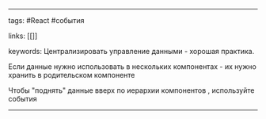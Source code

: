 ____

tags: #React #события 

links: [[]]

keywords:
Централизировать управление данными - хорошая практика.

Если данные нужно использовать в нескольких компонентах - их нужно хранить в родительском компоненте

Чтобы "поднять" данные вверх по иерархии компонентов , используйте события
_____

